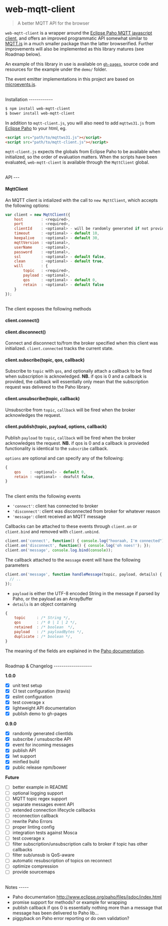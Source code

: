 # web-mqtt-client
> A better MQTT API for the browser

`web-mqtt-client` is a wrapper around the [Eclipse Paho MQTT javascript client](https://eclipse.org/paho/clients/js/), and offers an improved programmatic API somewhat similar to [MQTT.js](https://github.com/mqttjs/MQTT.js) in a much smaller package than the latter browserified. Further improvements will also be implemented as this library matures (see Roadmap below).

An example of this library in use is available on [`gh-pages`](https://orbitbot.github.io/web-mqtt-client), source code and resources for the example under the `demo/` folder.

The event emitter implementations in this project are based on [microevents.js](https://github.com/jeromeetienne/microevent.js).

<br>
Installation
------------

```sh
$ npm install web-mqtt-client
$ bower install web-mqtt-client
```

In addition to `mqtt-client.js`, you will also need to add `mqttws31.js` from [Eclipse Paho](https://eclipse.org/paho/clients/js/) to your html, eg.

```html
<script src="path/to/mqttws31.js"></script>
<script src="path/to/mqtt-client.js"></script>
```

`mqtt-client.js` expects the globals from Eclipse Paho to be available when initialized, so the order of evaluation matters. When the scripts have been evaluated, `web-mqtt-client` is available through the `MqttClient` global.

<br>
API
---

#### MqttClient

An MQTT client is intialized with the call to `new MqttClient`, which accepts the following options:

```js
var client = new MqttClient({
    host        : <required>, 
    port        : <required>,
    clientId    : <optional> - will be randomly generated if not provided,
    timeout     : <optional> - default 10,
    keepalive   : <optional> - default 30,
    mqttVersion : <optional>,
    userName    : <optional>,
    password    : <optional>,
    ssl         : <optional> - default false,
    clean       : <optional> - default true,
    will        : {
        topic   : <required>, 
        payload : <optional>,
        qos     : <optional> - default 0,
        retain  : <optional> - default false
    }
});
```

<br>
The client exposes the following methods

#### client.connect()
#### client.disconnect()

Connect and disconnect to/from the broker specified when this client was initialized. `client.connected` tracks the current state.

#### client.subscribe(topic, qos, callback)

Subscribe to `topic` with `qos`, and optionally attach a callback to be fired when subscription is acknowledged. **NB.** if qos is 0 and a callback is provided, the callback will essentially only mean that the subscription request was delivered to the Paho library.

#### client.unsubscribe(topic, callback)

Unsubscribe from `topic`, `callback` will be fired when the broker acknowledges the request.

#### client.publish(topic, payload, options, callback)

Publish `payload` to `topic`, `callback` will be fired when the broker acknowledges the request. **NB.** if qos is 0 and a callback is provieded functionality is identical to the `subscribe` callback.

`options` are optional and can specify any of the following:
```js
{
    qos    : <optional> - default 0,
    retain : <optional> - deafult false,
}
```

<br>
The client emits the following events 

- `'connect'`: client has connected to broker  
- `'disconnect'`: client was disconnected from broker for whatever reason  
- `'message'`: client received an MQTT message  

Callbacks can be attached to these events through `client.on` or `client.bind` and removed with `client.unbind`.

```js
client.on('connect', function() { console.log("hooraah, I'm connected"); });
client.on('disconnect', function() { console.log('oh noes!'); });
client.on('message', console.log.bind(console));
```

The callback attached to the `message` event will have the following parameters

```js
client.on('message', function handleMessage(topic, payload, details) {
  // ..    
});
```

- `payload` is either the UTF-8 encoded String in the message if parsed by Paho, or the payload as an ArrayBuffer
- `details` is an object containing

```js
{
    topic     : /* String */, 
    qos       : /* 0 | 1 | 2 */,
    retained  : /* boolean  */,
    payload   : /* payloadBytes */,
    duplicate : /* boolean */,
}
```

The meaning of the fields are explained in the [Paho documentation](http://www.eclipse.org/paho/files/jsdoc/symbols/Paho.MQTT.Message.html).


<br>
Roadmap & Changelog
-------------------

**1.0.0**

- [x] unit test setup
- [x] CI test configuration (travis)
- [x] eslint configuration
- [x] test coverage x
- [x] lightweight API documentation
- [x] publish demo to gh-pages

**0.9.0**

- [x] randomly generated clientIds
- [x] subscribe / unsubscribe API
- [x] event for incoming messages
- [x] publish API
- [x] lwt support
- [x] minfied build
- [x] public release npm/bower

**Future**

- [ ] better example in README
- [ ] optional logging support
- [ ] MQTT topic regex support
- [ ] separate messages event API
- [ ] extended connection lifecycle callbacks
- [ ] reconnection callback
- [ ] rewrite Paho Errors
- [ ] proper linting config
- [ ] integration tests against Mosca
- [ ] test coverage x
- [ ] filter subscription/unsubscription calls to broker if topic has other callbacks
- [ ] filter sub/unsub is QoS-aware
- [ ] automatic resubscription of topics on reconnect
- [ ] optimize compression
- [ ] provide sourcemaps

<br>
Notes
-----

- Paho documentation http://www.eclipse.org/paho/files/jsdoc/index.html
- promise support for methods? or example for wrapping
- publish callback if qos 0 is essentially nothing more than a message that message has been delivered to Paho lib...
- piggyback on Paho error reporting or do own validation?

